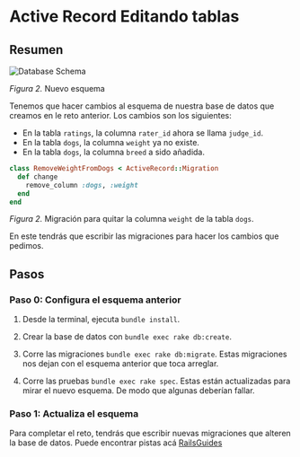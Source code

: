 # Active Record Editando tablas

## Resumen

![Database Schema](schema_design_new.png)

*Figura 2.*  Nuevo esquema

Tenemos que hacer cambios al esquema de nuestra base de datos que creamos en le reto anterior. Los cambios son los siguientes:

- En la tabla `ratings`, la columna `rater_id` ahora se llama `judge_id`.
- En la tabla `dogs`, la columna `weight` ya no existe.
- En la tabla `dogs`, la columna `breed` a sido añadida.

```ruby
class RemoveWeightFromDogs < ActiveRecord::Migration
  def change
    remove_column :dogs, :weight
  end
end
```

*Figura 2.*  Migración para quitar la columna `weight` de la tabla `dogs`.

En este tendrás que escribir las migraciones para hacer los cambios que pedimos.

## Pasos

### Paso 0: Configura el esquema anterior

1. Desde la terminal, ejecuta `bundle install`.

2. Crear la base de datos con `bundle exec rake db:create`.

3. Corre las migraciones `bundle exec rake db:migrate`. Estas migraciones nos dejan con el esquema anterior que toca arreglar.

4. Corre las pruebas `bundle exec rake spec`. Estas están actualizadas para mirar el nuevo esquema. De modo que algunas deberían fallar.

### Paso 1:  Actualiza el esquema
 
Para completar el reto, tendrás que escribir nuevas migraciones que alteren la base de datos. Puede encontrar pistas acá [RailsGuides](http://guides.rubyonrails.org/migrations.html)
